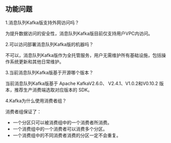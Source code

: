 ## 功能问题

1.消息队列Kafka版支持外网访问吗？</br>

为提升数据访问的安全性，消息队列Kafka版目前仅支持用户VPC内访问。</br>

2.可以访问部署消息队列Kafka版的机器吗？</br>

不可以，消息队列Kafka版作为全托管服务，用户无需维护所有基础设施，包括操作系统更新和其他日常维护。</br>

3.当前消息队列Kafka版基于开源哪个版本？</br>

当前消息队列Kafka版基于 Apache KafkaV2.6.0、 V2.4.1、V1.0.2和V0.10.2 版本，推荐生产消费端选取对应版本的 SDK。</br>

4.Kafka为什么使用消费者组？</br>

消费者组保证了：</br>
-	一个分区只可以被消费组中的一个消费者所消费。</br>
-	一个消费组中的一个消费者可以消费多个分区。</br>
-	一个消费组中的不同消费者消费的分区一定不会重复。</br>
